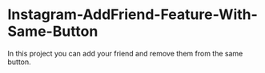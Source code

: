 # Instagram-AddFriend-Feature-With-Same-Button
In this project you can add your friend and remove them from the same button.
